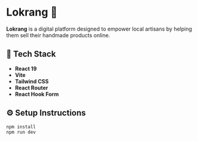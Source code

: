 # Lokrang 🎨

**Lokrang** is a digital platform designed to empower local artisans by helping them sell their handmade products online.

## 🚀 Tech Stack
- **React 19**
- **Vite**
- **Tailwind CSS**
- **React Router**
- **React Hook Form**

## ⚙️ Setup Instructions
```bash
npm install
npm run dev
